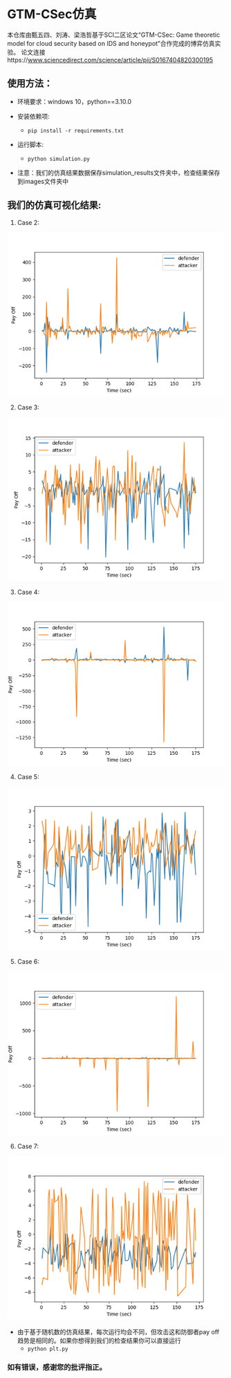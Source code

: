 
# GTM-CSec仿真
本仓库由甄五四、刘涛、梁浩哲基于SCI二区论文“GTM-CSec: Game theoretic model for cloud security based on IDS and honeypot”合作完成的博弈仿真实验。
论文连接https://www.sciencedirect.com/science/article/pii/S0167404820300195
## 使用方法：
* 环境要求：windows 10，python==3.10.0
* 安装依赖项:
    - `pip install -r requirements.txt`
* 运行脚本:
    - `python simulation.py`

* 注意：我们的仿真结果数据保存simulation_results文件夹中，检查结果保存到images文件夹中

## 我们的仿真可视化结果:

1) Case 2: 
<img src="images/Case_2_Result.png"/>

2) Case 3: 
<img src="images/Case_3_Result.png"/>

3) Case 4: 
<img src="images/Case_4_Result.png"/>

4) Case 5: 
<img src="images/Case_5_Result.png"/>

5) Case 6: 
<img src="images/Case_6_Result.png"/>

6) Case 7: 
<img src="images/Case_7_Result.png"/>

* 由于基于随机数的仿真结果，每次运行均会不同，但攻击这和防御者pay off趋势是相同的。如果你想得到我们的检查结果你可以直接运行
    - `python plt.py`
    
### 如有错误，感谢您的批评指正。
